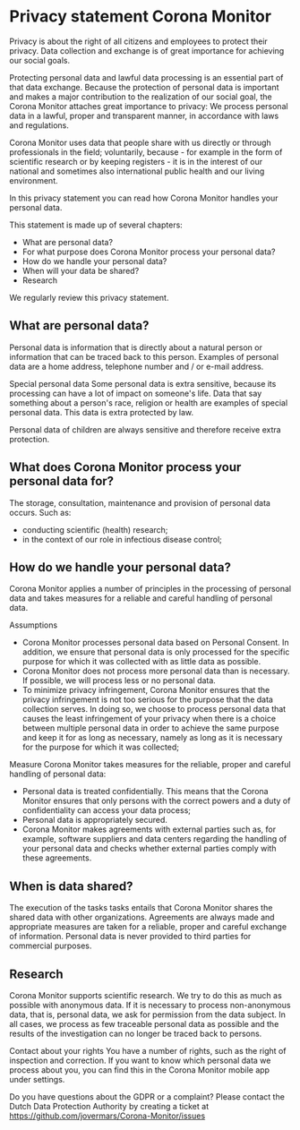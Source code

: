 # Privacy statement Corona Monitor

Privacy is about the right of all citizens and employees to protect their privacy. Data collection and exchange is of great importance for achieving our social goals.

Protecting personal data and lawful data processing is an essential part of that data exchange. Because the protection of personal data is important and makes a major contribution to the realization of our social goal, the Corona Monitor attaches great importance to privacy: We process personal data in a lawful, proper and transparent manner, in accordance with laws and regulations.

Corona Monitor uses data that people share with us directly or through professionals in the field; voluntarily, because - for example in the form of scientific research or by keeping registers - it is in the interest of our national and sometimes also international public health and our living environment.

In this privacy statement you can read how Corona Monitor handles your personal data.

This statement is made up of several chapters:
* What are personal data?
* For what purpose does Corona Monitor process your personal data?
* How do we handle your personal data?
* When will your data be shared?
* Research

We regularly review this privacy statement.

## What are personal data?
Personal data is information that is directly about a natural person or information that can be traced back to this person. Examples of personal data are a home address, telephone number and / or e-mail address.

Special personal data
Some personal data is extra sensitive, because its processing can have a lot of impact on someone's life. Data that say something about a person's race, religion or health are examples of special personal data. This data is extra protected by law.

Personal data of children are always sensitive and therefore receive extra protection.
 
## What does Corona Monitor process your personal data for?
The storage, consultation, maintenance and provision of personal data occurs. Such as:
* conducting scientific (health) research;
* in the context of our role in infectious disease control;

## How do we handle your personal data?
Corona Monitor applies a number of principles in the processing of personal data and takes measures for a reliable and careful handling of personal data.

Assumptions
* Corona Monitor processes personal data based on Personal Consent. In addition, we ensure that personal data is only processed for the specific purpose for which it was collected with as little data as possible.
* Corona Monitor does not process more personal data than is necessary. If possible, we will process less or no personal data.
* To minimize privacy infringement, Corona Monitor ensures that the privacy infringement is not too serious for the purpose that the data collection serves. In doing so, we choose to process personal data that causes the least infringement of your privacy when there is a choice between multiple personal data in order to achieve the same purpose and keep it for as long as necessary, namely as long as it is necessary for the purpose for which it was collected;

Measure
Corona Monitor takes measures for the reliable, proper and careful handling of personal data:
* Personal data is treated confidentially. This means that the Corona Monitor ensures that
only persons with the correct powers and a duty of confidentiality can access your data
process;
* Personal data is appropriately secured.
* Corona Monitor makes agreements with external parties such as, for example, software suppliers and
data centers regarding the handling of your personal data and checks whether external parties comply with these agreements.

## When is data shared?
The execution of the tasks tasks entails that Corona Monitor shares the shared data with other organizations. Agreements are always made and appropriate measures are taken for a reliable, proper and careful exchange of information. Personal data is never provided to third parties for commercial purposes.

## Research
Corona Monitor supports scientific research. We try to do this as much as possible with anonymous data. If it is necessary to process non-anonymous data, that is, personal data, we ask for permission from the data subject. In all cases, we process as few traceable personal data as possible and the results of the investigation can no longer be traced back to persons.

Contact about your rights
You have a number of rights, such as the right of inspection and correction. If you want to know which personal data we process about you, you can find this in the Corona Monitor mobile app under settings.

Do you have questions about the GDPR or a complaint? Please contact the Dutch Data Protection Authority by creating a ticket at https://github.com/jovermars/Corona-Monitor/issues